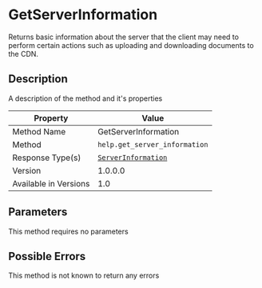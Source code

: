 # GetServerInformation

Returns basic information about the server that the client may need to
perform certain actions such as uploading and downloading documents
to the CDN.

## Description

A description of the method and it's properties

| Property              | Value                                                     |
|-----------------------|-----------------------------------------------------------|
| Method Name           | GetServerInformation                                      |
| Method                | `help.get_server_information`                             |
| Response Type(s)      | [`ServerInformation`](../../Objects/ServerInformation.md) |
| Version               | 1.0.0.0                                                   |
| Available in Versions | 1.0                                                       |


## Parameters

This method requires no parameters


## Possible Errors

This method is not known to return any errors
